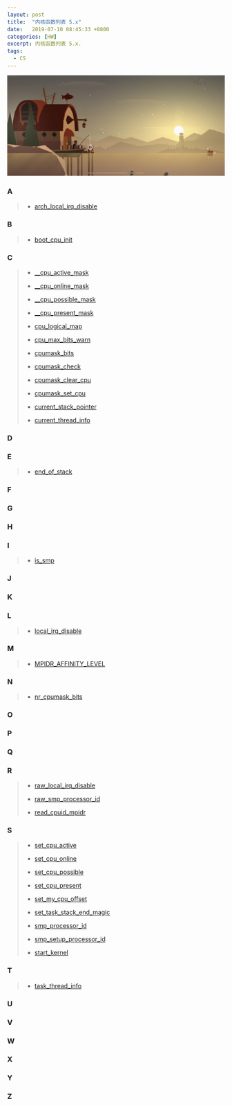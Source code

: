 ```yaml
---
layout: post
title:  "内核函数列表 5.x"
date:   2019-07-10 08:45:33 +0800
categories: [HW]
excerpt: 内核函数列表 5.x.
tags:
  - CS
---
```


![](https://raw.githubusercontent.com/EmulateSpace/PictureSet/master/BiscuitOS/kernel/INDA00001.png)

### A

> - [arch_local_irq_disable](https://biscuitos.github.io/blog/SOURCECODE/#A0013)

### B

> - [boot_cpu_init](https://biscuitos.github.io/blog/SOURCECODE/#A0014)

### C

> - [\_\_cpu_active_mask](https://biscuitos.github.io/blog/SOURCECODE/#A0028)
>
> - [\_\_cpu_online_mask](https://biscuitos.github.io/blog/SOURCECODE/#A0026)
>
> - [\_\_cpu_possible_mask](https://biscuitos.github.io/blog/SOURCECODE/#A0032)
>
> - [\_\_cpu_present_mask](https://biscuitos.github.io/blog/SOURCECODE/#A0030)
>
> - [cpu_logical_map](https://biscuitos.github.io/blog/SOURCECODE/#A0009)
>
> - [cpu_max_bits_warn](https://biscuitos.github.io/blog/SOURCECODE/#A0023)
>
> - [cpumask_bits](https://biscuitos.github.io/blog/SOURCECODE/#A0021)
>
> - [cpumask_check](https://biscuitos.github.io/blog/SOURCECODE/#A0022)
>
> - [cpumask_clear_cpu](https://biscuitos.github.io/blog/SOURCECODE/#A0025)
>
> - [cpumask_set_cpu](https://biscuitos.github.io/blog/SOURCECODE/#A0020)
>
> - [current_stack_pointer](https://biscuitos.github.io/blog/SOURCECODE/#A0018)
>
> - [current_thread_info](https://biscuitos.github.io/blog/SOURCECODE/#A0017)

### D

### E

> - [end_of_stack](https://biscuitos.github.io/blog/SOURCECODE/#A0002)

### F

### G

### H

### I

> - [is_smp](https://biscuitos.github.io/blog/SOURCECODE/#A0006)

### J

### K

### L

> - [local_irq_disable](https://biscuitos.github.io/blog/SOURCECODE/#A0011)

### M

> - [MPIDR_AFFINITY_LEVEL](https://biscuitos.github.io/blog/SOURCECODE/#A0008)

### N

> - [nr_cpumask_bits](https://biscuitos.github.io/blog/SOURCECODE/#A0024)

### O

### P

### Q

### R

> - [raw_local_irq_disable](https://biscuitos.github.io/blog/SOURCECODE/#A0012)
>
> - [raw_smp_processor_id](https://biscuitos.github.io/blog/SOURCECODE/#A0016)
>
> - [read_cpuid_mpidr](https://biscuitos.github.io/blog/SOURCECODE/#A0007)

### S

> - [set_cpu_active](https://biscuitos.github.io/blog/SOURCECODE/#A0027)
>
> - [set_cpu_online](https://biscuitos.github.io/blog/SOURCECODE/#A0019)
>
> - [set_cpu_possible](https://biscuitos.github.io/blog/SOURCECODE/#A0031)
>
> - [set_cpu_present](https://biscuitos.github.io/blog/SOURCECODE/#A0029)
>
> - [set_my_cpu_offset](https://biscuitos.github.io/blog/SOURCECODE/#A0010)
>
> - [set_task_stack_end_magic](https://biscuitos.github.io/blog/SOURCECODE/#A0001)
>
> - [smp_processor_id](https://biscuitos.github.io/blog/SOURCECODE/#A0015)
>
> - [smp_setup_processor_id](https://biscuitos.github.io/blog/SOURCECODE/#A0004)
>
> - [start_kernel](https://biscuitos.github.io/blog/SOURCECODE/#A0000)


### T

> - [task_thread_info](https://biscuitos.github.io/blog/SOURCECODE/#A0003)

### U

### V

### W

### X

### Y

### Z
